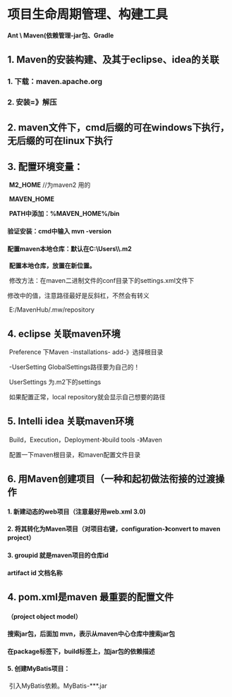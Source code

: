 # 项目生命周期管理、构建工具

**Ant \ Maven(依赖管理-jar包、Gradle**

## 1. Maven的安装构建、及其于eclipse、idea的关联

### 	1. 下载：maven.apache.org

### 	2. 安装=》解压

## 2. maven文件下，cmd后缀的可在windows下执行，无后缀的可在linux下执行

## 3. 配置环境变量：

​		**M2_HOME**   //为maven2 用的

​		**MAVEN_HOME**

​		**PATH中添加：%MAVEN_HOME%/bin**

#### 		验证安装：cmd中输入  mvn -version

#### 		配置maven本地仓库：默认在C:\Users\\<usr>\\.m2

​				**配置本地仓库，放置在新位置。**

​				修改方法：在maven二进制文件的conf目录下的settings.xml文件下

修改<localRepository>中的值，注意路径最好是反斜杠，不然会有转义

​		E:/MavenHub/.mw/repository

## 4. eclipse 关联maven环境

​	Preference 下Maven  -installations- add-》选择根目录

​												-UserSetting  GlobalSettings路径要为自己的！			

​																		UserSettings 为.m2下的settings

​											如果配置正常，local repository就会显示自己想要的路径

## 5. Intelli idea 关联maven环境

​	Build，Execution，Deployment-》build tools -》Maven

​	配置一下maven根目录，和maven配置文件目录



## 6. 用Maven创建项目（一种和起初做法衔接的过渡操作

#### 	1. 新建动态的web项目（注意最好用web.xml 3.0)

#### 	2. 将其转化为Maven项目（对项目右键，configuration-》convert to maven project）

#### 	3. groupid 就是maven项目的仓库id

#### 		artifact id  文档名称



## 4. pom.xml是maven 最重要的配置文件

#### 	（project  object model）



#### 搜索jar包，后面加  mvn，表示从maven中心仓库中搜索jar包

#### 在package标签下，build标签上，加jar包的依赖描述

####  5. 创建MyBatis项目：

​			引入MyBatis依赖。MyBatis-***.jar













#### 